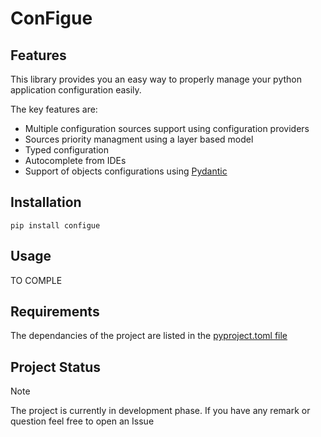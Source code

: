 # ConFigue



## Features

This library provides you an easy way to properly manage your python application configuration easily.

The key features are:

- Multiple configuration sources support using configuration providers
- Sources priority managment using a layer based model
- Typed configuration
- Autocomplete from IDEs
- Support of objects configurations using [Pydantic](https://docs.pydantic.dev/latest/)

## Installation

```
pip install configue
```

## Usage

TO COMPLE

## Requirements

The dependancies of the project are listed in the [pyproject.toml file](pyproject.toml)


## Project Status

> [!NOTE]
> The project is currently in development phase. If you have any remark or question feel free to open an Issue
